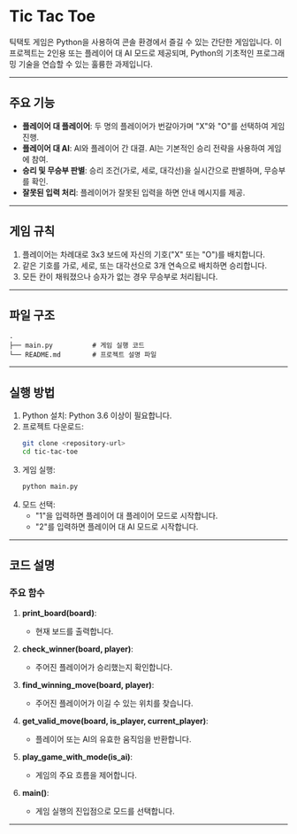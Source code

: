 # Tic Tac Toe

틱택토 게임은 Python을 사용하여 콘솔 환경에서 즐길 수 있는 간단한 게임입니다. 이 프로젝트는 2인용 또는 플레이어 대 AI 모드로 제공되며, Python의 기초적인 프로그래밍 기술을 연습할 수 있는 훌륭한 과제입니다.

---

## 주요 기능

- **플레이어 대 플레이어**: 두 명의 플레이어가 번갈아가며 "X"와 "O"를 선택하여 게임 진행.
- **플레이어 대 AI**: AI와 플레이어 간 대결. AI는 기본적인 승리 전략을 사용하여 게임에 참여.
- **승리 및 무승부 판별**: 승리 조건(가로, 세로, 대각선)을 실시간으로 판별하며, 무승부를 확인.
- **잘못된 입력 처리**: 플레이어가 잘못된 입력을 하면 안내 메시지를 제공.

---

## 게임 규칙

1. 플레이어는 차례대로 3x3 보드에 자신의 기호("X" 또는 "O")를 배치합니다.
2. 같은 기호를 가로, 세로, 또는 대각선으로 3개 연속으로 배치하면 승리합니다.
3. 모든 칸이 채워졌으나 승자가 없는 경우 무승부로 처리됩니다.

---

## 파일 구조

```
.
├── main.py          # 게임 실행 코드
└── README.md        # 프로젝트 설명 파일
```

---

## 실행 방법

1. Python 설치: Python 3.6 이상이 필요합니다.
2. 프로젝트 다운로드:
   ```bash
   git clone <repository-url>
   cd tic-tac-toe
   ```
3. 게임 실행:
   ```bash
   python main.py
   ```
4. 모드 선택:
   - "1"을 입력하면 플레이어 대 플레이어 모드로 시작합니다.
   - "2"를 입력하면 플레이어 대 AI 모드로 시작합니다.

---

## 코드 설명

### 주요 함수

1. **print_board(board)**:
   - 현재 보드를 출력합니다.

2. **check_winner(board, player)**:
   - 주어진 플레이어가 승리했는지 확인합니다.

3. **find_winning_move(board, player)**:
   - 주어진 플레이어가 이길 수 있는 위치를 찾습니다.

4. **get_valid_move(board, is_player, current_player)**:
   - 플레이어 또는 AI의 유효한 움직임을 반환합니다.

5. **play_game_with_mode(is_ai)**:
   - 게임의 주요 흐름을 제어합니다.

6. **main()**:
   - 게임 실행의 진입점으로 모드를 선택합니다.

---